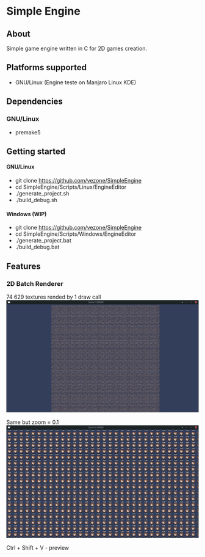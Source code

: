 # **Simple Engine**

## **About**
Simple game engine written in C for 2D games creation.

## **Platforms supported**
* GNU/Linux (Engine teste on Manjaro Linux KDE)

## **Dependencies**
### GNU/Linux
* premake5


## **Getting started**

#### GNU/Linux
* git clone https://github.com/vezone/SimpleEngine
* cd SimpleEngine/Scripts/Linux/EngineEditor
* ./generate_project.sh
* ./build_debug.sh

#### Windows (WIP)
* git clone https://github.com/vezone/SimpleEngine
* cd SimpleEngine/Scripts/Windows/EngineEditor
* ./generate_project.bat
* ./build_debug.bat

## **Features**

### 2D Batch Renderer

74 629 textures rended by 1 draw call
![Alt](docs/74_529_chibi_textures_at_1_5_scale.png)

Same but zoom = 0.1
![Alt](docs/74_529_chibi_textures.png)

Ctrl + Shift + V - preview
